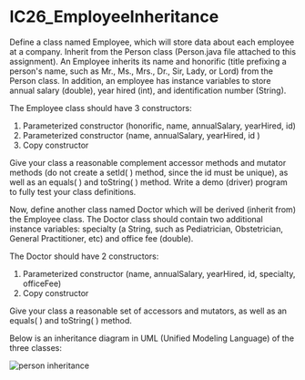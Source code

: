 # IC26_EmployeeInheritance
Define a class named Employee, which will store data about each employee at a company.  Inherit from the Person class (Person.java file attached to this assignment).  An Employee inherits its name and honorific (title prefixing a person's name, such as Mr., Ms., Mrs., Dr., Sir, Lady, or Lord) from the Person class.  In addition, an employee has instance variables to store annual salary (double), year hired (int), and identification number (String).  

The Employee class should have 3 constructors:

1. Parameterized constructor (honorific, name, annualSalary, yearHired, id)
2. Parameterized constructor (name, annualSalary, yearHired, id )
3. Copy constructor

Give your class a reasonable complement accessor methods and mutator methods (do not create a setId( ) method, since the id must be unique), as well as an equals( ) and toString( ) method.  Write a demo (driver) program to fully test your class definitions.


Now, define another class named Doctor which will be derived (inherit from) the Employee class.  The Doctor class should contain two additional instance variables: specialty (a String, such as Pediatrician, Obstetrician, General Practitioner, etc) and office fee (double).  

The Doctor should have 2 constructors:

1. Parameterized constructor (name, annualSalary, yearHired, id, specialty, officeFee)
2. Copy constructor

Give your class a reasonable set of accessors and mutators, as well as an equals( ) and toString( ) method.

Below is an inheritance diagram in UML (Unified Modeling Language) of the three classes:

![person inheritance](https://github.com/S33V/IC26_EmployeeInheritance/blob/master/images/PersonInheritance.png "person inheritance")
